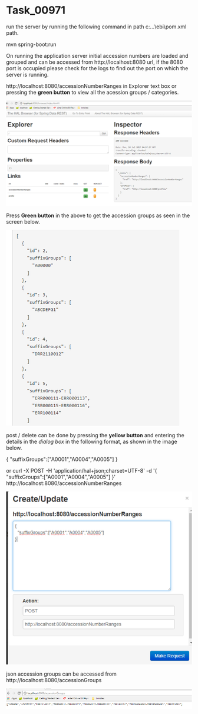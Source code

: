 # Task_00971

run the server by running the following command in path c:\...\ebi\pom.xml path.

mvn spring-boot:run 

On running the application server initial accession numbers are loaded and grouped and can be accessed from http://localhost:8080 url, if the 8080 port is occupied please check for the logs to find out the port on which the server is running.

http://localhost:8080/accessionNumberRanges in Explorer text box or pressing the **green button** to view all the acession groups / categories.

![main_screen](https://github.com/veerarao80/task_00971/blob/master/images/main_screen.png)

Press **Green button** in the above to get the accession groups as seen in the screen below.

![first screen accession Groups](https://github.com/veerarao80/task_00971/blob/master/images/accessionGroups.png)

post / delete can be done by pressing the **yellow button** and entering the details in the *dialog box* in the following format, as shown in the image below.

{
  "suffixGroups":["A0001","A0004","A0005"]
}

or curl -X POST -H 'application/hal+json;charset=UTF-8' -d '{ "suffixGroups":["A0001","A0004","A0005"] }' http://localhost:8080/accessionNumberRanges


![post screen](https://github.com/veerarao80/task_00971/blob/master/images/post_or_delete.png)

json accession groups can be accessed from http://localhost:8080/accessionGroups

![json result for accession groups](https://github.com/veerarao80/task_00971/blob/master/images/accessionGroup_results.png)


